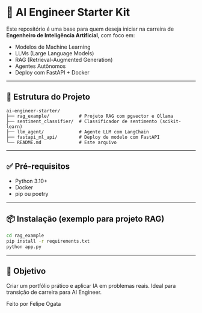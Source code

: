 # 🚀 AI Engineer Starter Kit

Este repositório é uma base para quem deseja iniciar na carreira de **Engenheiro de Inteligência Artificial**, com foco em:

- Modelos de Machine Learning
- LLMs (Large Language Models)
- RAG (Retrieval-Augmented Generation)
- Agentes Autônomos
- Deploy com FastAPI + Docker

---

## 📁 Estrutura do Projeto

```
ai-engineer-starter/
├── rag_example/           # Projeto RAG com pgvector e Ollama
├── sentiment_classifier/  # Classificador de sentimento (scikit-learn)
├── llm_agent/             # Agente LLM com LangChain
├── fastapi_ml_api/        # Deploy de modelo com FastAPI
└── README.md              # Este arquivo
```

---

## ✅ Pré-requisitos

- Python 3.10+
- Docker
- pip ou poetry

---

## 📦 Instalação (exemplo para projeto RAG)

```bash
cd rag_example
pip install -r requirements.txt
python app.py
```

---

## 📌 Objetivo

Criar um portfólio prático e aplicar IA em problemas reais. Ideal para transição de carreira para AI Engineer.

Feito por Felipe Ogata
